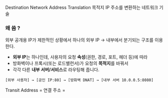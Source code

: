 
Destination Network Address Translation 
목적지 IP 주소를 변환하는 네트워크 기술 


### 왜 씀 ?

외부 공개용 IP가 제한적인 상황에서 
하나의 외부 IP -> 내부에서 분기되는 구조를 이용한다.

- **외부 IP**는 하나인데, 사용자의 요청 **속성**(권한, 경로, 포트, 헤더 등)에 따라
- 방화벽이나 프록시(또는 로드밸런서)가 요청의 **목적지**를 바꿔서
- 각각 다른 **내부 서버/서비스**로 라우팅해 줍니다.


```
[외부 사용자] → [공인 IP:80] → [방화벽 DNAT] → [내부 서버 10.0.0.5:8080]
```



Transit Address = 연결 주소 = 
